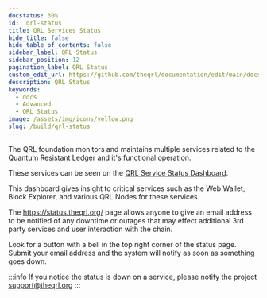 ```yaml
---
docstatus: 30%
id:  qrl-status
title: QRL Services Status
hide_title: false
hide_table_of_contents: false
sidebar_label: QRL Status
sidebar_position: 12
pagination_label: QRL Status
custom_edit_url: https://github.com/theqrl/documentation/edit/main/docs/qrl-status.md
description: QRL Status
keywords:
  - docs
  - Advanced
  - QRL Status
image: /assets/img/icons/yellow.png
slug: /build/qrl-status
---
```


The QRL foundation monitors and maintains multiple services related to the Quantum Resistant Ledger and it's functional operation.

These services can be seen on the [QRL Service Status Dashboard](https://status.theqrl.org/).

This dashboard gives insight to critical services such as the Web Wallet, Block Explorer, and various QRL Nodes for these services. 

The https://status.theqrl.org/ page allows anyone to give an email address to be notified of any downtime or outages that may effect additional 3rd party services and user interaction with the chain.

Look for a button with a bell in the top right corner of the status page. Submit your email address and the system will notify as soon as something goes down. 


:::info
If you notice the status is down on a service, please notify the project support@theqrl.org 
:::

